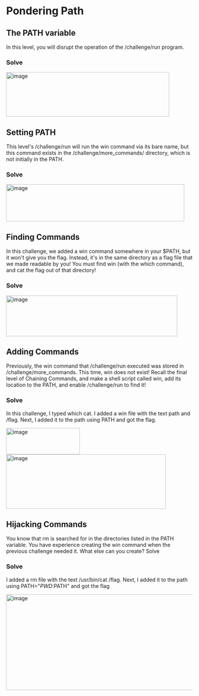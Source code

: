 # Pondering Path

## The PATH variable
In this level, you will disrupt the operation of the /challenge/run program.

### Solve
<img width="440" height="120" alt="image" src="https://github.com/user-attachments/assets/a2d4278a-f5e0-45fe-8549-463dc4198bfc" />

## Setting PATH
This level's /challenge/run will run the win command via its bare name, but this command exists in the /challenge/more_commands/ directory, which is not initially in the PATH.

### Solve
<img width="481" height="100" alt="image" src="https://github.com/user-attachments/assets/552ab300-689a-4a33-8983-e4176773628d" />

## Finding Commands
In this challenge, we added a win command somewhere in your $PATH, but it won't give you the flag. Instead, it's in the same directory as a flag file that we made readable by you! You must find win (with the which command), and cat the flag out of that directory!

### Solve
<img width="462" height="110" alt="image" src="https://github.com/user-attachments/assets/f9b01dc3-a155-4f1a-866c-05fca196f820" />

## Adding Commands
Previously, the win command that /challenge/run executed was stored in /challenge/more_commands. This time, win does not exist! Recall the final level of Chaining Commands, and make a shell script called win, add its location to the PATH, and enable /challenge/run to find it!

### Solve
In this challenge, I typed which cat. I added a win file with the text path and /flag. Next, I added it to the path using PATH and got the flag.

<img width="199" height="71" alt="image" src="https://github.com/user-attachments/assets/36bc79cb-ddba-434a-bc58-2540e0068ac2" />

<img width="431" height="147" alt="image" src="https://github.com/user-attachments/assets/e1eedf6f-e878-4291-9f6a-91c18c4c8862" />

## Hijacking Commands
You know that rm is searched for in the directories listed in the PATH variable. You have experience creating the win command when the previous challenge needed it. What else can you create?
Solve

### Solve
I added a rm file with the text /usr/bin/cat /flag. Next, I added it to the path using PATH="$PWD:$PATH" and got the flag

<img width="686" height="258" alt="image" src="https://github.com/user-attachments/assets/9a44365d-e859-4114-a368-1b004e8bb034" />

